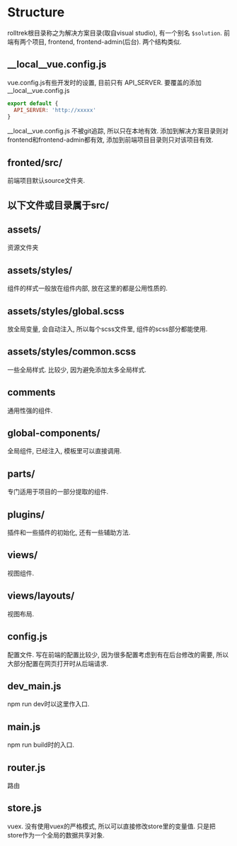 # Structure
rolltrek根目录称之为解决方案目录(取自visual studio), 有一个别名 `$solution`. 前端有两个项目, frontend, frontend-admin(后台). 两个结构类似.

## \_\_local__vue.config.js
vue.config.js有些开发时的设置, 目前只有 API_SERVER. 要覆盖的添加\_\_local__vue.config.js
```js
export default {
  API_SERVER: 'http://xxxxx'
}
```
\_\_local__vue.config.js 不被git追踪, 所以只在本地有效. 添加到解决方案目录则对frontend和frontend-admin都有效, 添加到前端项目目录则只对该项目有效.

## fronted/src/
前端项目默认source文件夹.

## 以下文件或目录属于src/
## assets/
资源文件夹
## assets/styles/
组件的样式一般放在组件内部, 放在这里的都是公用性质的.
## assets/styles/global.scss
放全局变量, 会自动注入, 所以每个scss文件里, 组件的scss部分都能使用.
## assets/styles/common.scss
一些全局样式. 比较少, 因为避免添加太多全局样式.
## comments
通用性强的组件.
## global-components/
全局组件, 已经注入, 模板里可以直接调用.
## parts/
专门适用于项目的一部分提取的组件.
## plugins/
插件和一些插件的初始化, 还有一些辅助方法.
## views/
视图组件.
## views/layouts/
视图布局.
## config.js
配置文件. 写在前端的配置比较少, 因为很多配置考虑到有在后台修改的需要, 所以大部分配置在网页打开时从后端请求.
## dev_main.js
npm run dev时以这里作入口.
## main.js
npm run build时的入口.
## router.js
路由
## store.js
vuex. 没有使用vuex的严格模式, 所以可以直接修改store里的变量值. 只是把store作为一个全局的数据共享对象.
